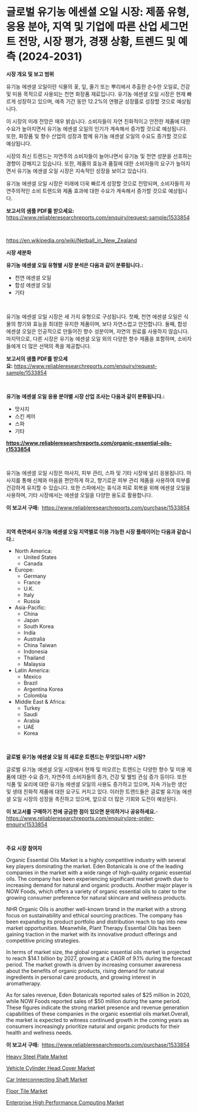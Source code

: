 <p><h1>글로벌 유기농 에센셜 오일 시장: 제품 유형, 응용 분야, 지역 및 기업에 따른 산업 세그먼트 전망, 시장 평가, 경쟁 상황, 트렌드 및 예측 (2024-2031)</h1></p><p><strong>시장 개요 및 보고 범위</strong></p>
<p><p>유기농 에센셜 오일이란 식물의 꽃, 잎, 줄기 또는 뿌리에서 추출한 순수한 오일로, 건강 및 미용 목적으로 사용되는 천연 화장품 재료입니다. 유기농 에센셜 오일 시장은 현재 빠르게 성장하고 있으며, 예측 기간 동안 12.2%의 연평균 성장률로 성장할 것으로 예상됩니다. </p><p>이 시장의 미래 전망은 매우 밝습니다. 소비자들이 자연 친화적이고 안전한 제품에 대한 수요가 높아지면서 유기농 에센셜 오일의 인기가 계속해서 증가할 것으로 예상됩니다. 또한, 화장품 및 향수 산업의 성장과 함께 유기농 에센셜 오일의 수요도 증가할 것으로 예상됩니다. </p><p>시장의 최신 트렌드는 자연주의 소비자들이 늘어나면서 유기농 및 천연 성분을 선호하는 경향이 강해지고 있습니다. 또한, 제품의 효능과 품질에 대한 소비자들의 요구가 높아지면서 유기농 에센셜 오일 시장은 지속적인 성장을 보이고 있습니다. </p><p>유기농 에센셜 오일 시장은 미래에 더욱 빠르게 성장할 것으로 전망되며, 소비자들의 자연주의적인 소비 트렌드와 제품 효과에 대한 수요가 계속해서 증가할 것으로 예상됩니다.</p></p>
<p><strong>보고서의 샘플 PDF를 받으세요:</strong> <a href="https://www.reliableresearchreports.com/enquiry/request-sample/1533854">https://www.reliableresearchreports.com/enquiry/request-sample/1533854</a></p>
<p>&nbsp;</p>
<p><a href="https://en.wikipedia.org/wiki/Netball_in_New_Zealand">https://en.wikipedia.org/wiki/Netball_in_New_Zealand</a></p>
<p><strong>시장 세분화</strong></p>
<p><strong>유기농 에센셜 오일 유형별 시장 분석은 다음과 같이 분류됩니다.:</strong></p>
<p><ul><li>천연 에센셜 오일</li><li>합성 에센셜 오일</li><li>기타</li></ul></p>
<p>&nbsp;</p>
<p><p>유기농 에센셜 오일 시장은 세 가지 유형으로 구성됩니다. 첫째, 천연 에센셜 오일은 식물의 향기와 효능을 최대한 유지한 제품이며, 보다 자연스럽고 안전합니다. 둘째, 합성 에센셜 오일은 인공적으로 만들어진 향수 성분이며, 자연의 원료를 사용하지 않습니다. 마지막으로, 다른 시장은 유기농 에센셜 오일 외의 다양한 향수 제품을 포함하며, 소비자들에게 더 많은 선택의 폭을 제공합니다.</p></p>
<p><strong>보고서의 샘플 PDF를 받으세요:</strong>&nbsp;<a href="https://www.reliableresearchreports.com/enquiry/request-sample/1533854">https://www.reliableresearchreports.com/enquiry/request-sample/1533854</a></p>
<p>&nbsp;</p>
<p><strong> 유기농 에센셜 오일 응용 분야별 시장 산업 조사는 다음과 같이 분류됩니다.:</strong></p>
<p><ul><li>맛사지</li><li>스킨 케어</li><li>스파</li><li>기타</li></ul></p>
<p><strong><a href="https://www.reliableresearchreports.com/organic-essential-oils-r1533854">https://www.reliableresearchreports.com/organic-essential-oils-r1533854</a></strong></p>
<p>&nbsp;</p>
<p><p>유기농 에센셜 오일 시장은 마사지, 피부 관리, 스파 및 기타 시장에 널리 응용됩니다. 마사지를 통해 신체와 마음을 편안하게 하고, 향기로운 피부 관리 제품을 사용하여 피부를 건강하게 유지할 수 있습니다. 또한 스파에서는 휴식과 피로 회복을 위해 에센셜 오일을 사용하며, 기타 시장에서는 에센셜 오일을 다양한 용도로 활용합니다.</p></p>
<p><strong>이 보고서 구매:</strong>&nbsp; <a href="https://www.reliableresearchreports.com/purchase/1533854">https://www.reliableresearchreports.com/purchase/1533854</a></p>
<p>&nbsp;</p>
<p><strong>지역 측면에서 유기농 에센셜 오일 지역별로 이용 가능한 시장 플레이어는 다음과 같습니다.:</strong></p>
<p><ul>
    <li>
        North America:
        <ul>
            <li>United States</li>
            <li>Canada</li>
        </ul>
    </li>
    <li>
        Europe:
        <ul>
            <li>Germany</li>
            <li>France</li>
            <li>U.K.</li>
            <li>Italy</li>
            <li>Russia</li>
        </ul>
    </li>
    <li>
        Asia-Pacific:
        <ul>
            <li>China</li>
            <li>Japan</li>
            <li>South Korea</li>
            <li>India</li>
            <li>Australia</li>
            <li>China Taiwan</li>
            <li>Indonesia</li>
            <li>Thailand</li>
            <li>Malaysia</li>
        </ul>
    </li>
    <li>
        Latin America:
        <ul>
            <li>Mexico</li>
            <li>Brazil</li>
            <li>Argentina Korea</li>
            <li>Colombia</li>
        </ul>
    </li>
    <li>
        Middle East & Africa:
        <ul>
            <li>Turkey</li>
            <li>Saudi</li>
            <li>Arabia</li>
            <li>UAE</li>
            <li>Korea</li>
        </ul>
    </li>
    </ul></p>
<p>&nbsp;</p>
<p><strong>글로벌 유기농 에센셜 오일 의 새로운 트렌드는 무엇입니까? 시장?</strong></p>
<p><p>글로벌 유기농 에센셜 오일 시장에서 현재 및 떠오르는 트렌드는 다양한 향수 및 미용 제품에 대한 수요 증가, 자연주의 소비자들의 증가, 건강 및 웰빙 관심 증가 등이다. 또한 식품 및 요리에 대한 유기농 에센셜 오일의 사용도 증가하고 있으며, 지속 가능한 생산 및 생태 친화적 제품에 대한 요구도 커지고 있다. 이러한 트렌드들은 글로벌 유기농 에센셜 오일 시장의 성장을 촉진하고 있으며, 앞으로 더 많은 기회와 도전이 예상된다.</p></p>
<p><strong>이 보고서를 구매하기 전에 궁금한 점이 있으면 문의하거나 공유하세요.</strong>- <a href="https://www.reliableresearchreports.com/enquiry/pre-order-enquiry/1533854">https://www.reliableresearchreports.com/enquiry/pre-order-enquiry/1533854</a></p>
<p>&nbsp;</p>
<p><strong>주요 시장 참여자</strong></p>
<p><p>Organic Essential Oils Market is a highly competitive industry with several key players dominating the market. Eden Botanicals is one of the leading companies in the market with a wide range of high-quality organic essential oils. The company has been experiencing significant market growth due to increasing demand for natural and organic products. Another major player is NOW Foods, which offers a variety of organic essential oils to cater to the growing consumer preference for natural skincare and wellness products.</p><p>NHR Organic Oils is another well-known brand in the market with a strong focus on sustainability and ethical sourcing practices. The company has been expanding its product portfolio and distribution reach to tap into new market opportunities. Meanwhile, Plant Therapy Essential Oils has been gaining traction in the market with its innovative product offerings and competitive pricing strategies.</p><p>In terms of market size, the global organic essential oils market is projected to reach $14.1 billion by 2027, growing at a CAGR of 9.1% during the forecast period. The market growth is driven by increasing consumer awareness about the benefits of organic products, rising demand for natural ingredients in personal care products, and growing interest in aromatherapy.</p><p>As for sales revenue, Eden Botanicals reported sales of $25 million in 2020, while NOW Foods reported sales of $50 million during the same period. These figures indicate the strong market presence and revenue generation capabilities of these companies in the organic essential oils market.Overall, the market is expected to witness continued growth in the coming years as consumers increasingly prioritize natural and organic products for their health and wellness needs.</p></p>
<p><strong>이 보고서 구매:</strong>&nbsp;&nbsp;<a href="https://www.reliableresearchreports.com/purchase/1533854">https://www.reliableresearchreports.com/purchase/1533854</a></p>
<p><p><a href="https://medium.com/@susanabraun1964/emerging-trends-in-heavy-steel-plate-market-global-outlook-and-future-prospects-from-2024-2031-7092063e3913">Heavy Steel Plate Market</a></p><p><a href="https://github.com/btwcqfvq34/Market-Research-Report-List-1/blob/main/vehicle-cylinder-head-cover-market.md">Vehicle Cylinder Head Cover Market</a></p><p><a href="https://github.com/janetchuadff364/Market-Research-Report-List-1/blob/main/car-interconnecting-shaft-market.md">Car Interconnecting Shaft Market</a></p><p><a href="https://medium.com/@bradleyills65767/insights-into-the-floor-tile-industry-market-financial-status-market-size-and-revenue-analysis-98f86676b050">Floor Tile Market</a></p><p><a href="https://issuu.com/reportprime-2/docs/enterprise-high-performance-computing-market-size-">Enterprise High Performance Computing Market</a></p></p>